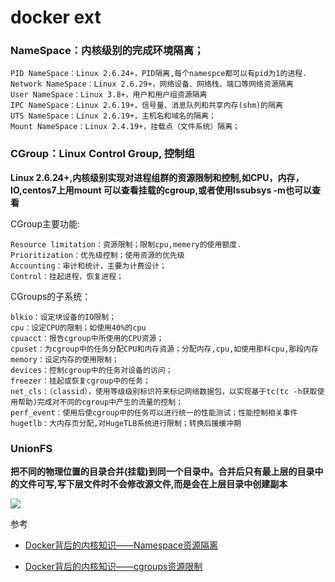 # docker ext

### NameSpace：内核级别的完成环境隔离；

```
PID NameSpace：Linux 2.6.24+，PID隔离,每个namespce都可以有pid为1的进程.
Network NameSpace：Linux 2.6.29+，网络设备、网络栈、端口等网络资源隔离
User NameSpace：Linux 3.8+，用户和用户组资源隔离
IPC NameSpace：Linux 2.6.19+，信号量、消息队列和共享内存(shm)的隔离
UTS NameSpace：Linux 2.6.19+，主机名和域名的隔离；
Mount NameSpace：Linux 2.4.19+，挂载点（文件系统）隔离；
```
	
	
### CGroup：Linux Control Group, 控制组
**Linux 2.6.24+,内核级别实现对进程组群的资源限制和控制,如CPU，内存，IO,centos7上用mount 可以查看挂载的cgroup,或者使用lssubsys -m也可以查看**

CGroup主要功能:

```
Resource limitation：资源限制；限制cpu,memery的使用额度.
Prioritization：优先级控制；使用资源的优先级
Accounting：审计和统计，主要为计费设计；
Control：挂起进程，恢复进程；
```

CGroups的子系统：

```
blkio：设定块设备的IO限制；
cpu：设定CPU的限制；如使用40%的cpu
cpuacct：报告cgroup中所使用的CPU资源；
cpuset：为cgroup中的任务分配CPU和内存资源；分配内存,cpu,如使用那科cpu,那段内存
memory：设定内存的使用限制；
devices：控制cgroup中的任务对设备的访问；
freezer：挂起或恢复cgroup中的任务；
net_cls：（classid），使用等级级别标识符来标记网络数据包，以实现基于tc(tc -h获取使用帮助)完成对不同的cgroup中产生的流量的控制；
perf_event：使用后使cgroup中的任务可以进行统一的性能测试；性能控制相关事件
hugetlb：大内存页分配,对HugeTLB系统进行限制；转换后援缓冲期
```


### UnionFS
**把不同的物理位置的目录合并(挂载)到同一个目录中。合并后只有最上层的目录中的文件可写,写下层文件时不会修改源文件,而是会在上层目录中创建副本**

![](http://other-289777576.mtmssdn0.com/UFS.png)

参考

- [Docker背后的内核知识——Namespace资源隔离](http://www.infoq.com/cn/articles/docker-kernel-knowledge-namespace-resource-isolation)

- [Docker背后的内核知识——cgroups资源限制](http://www.infoq.com/cn/articles/docker-kernel-knowledge-cgroups-resource-isolation)
